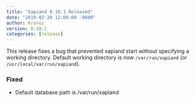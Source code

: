 ```yaml
---
title: "Xapiand 0.10.1 Released"
date: "2019-02-20 12:00:00 -0600"
author: Kronuz
version: 0.10.1
categories: [release]
---
```


This release fixes a bug that prevented xapiand start without specifying a
working directory. Default working directory is now `/var/run/xapiand`
(or `/usr/local/var/run/xapiand`).


### Fixed
- Default database path is /var/run/xapiand
